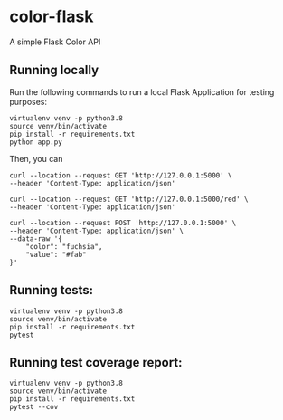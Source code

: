 # color-flask

A simple Flask Color API

## Running locally
Run the following commands to run a local Flask Application for testing purposes:
```
virtualenv venv -p python3.8
source venv/bin/activate
pip install -r requirements.txt
python app.py
```

Then, you can
```
curl --location --request GET 'http://127.0.0.1:5000' \
--header 'Content-Type: application/json'
```

```
curl --location --request GET 'http://127.0.0.1:5000/red' \
--header 'Content-Type: application/json'
```

```
curl --location --request POST 'http://127.0.0.1:5000' \
--header 'Content-Type: application/json' \
--data-raw '{
    "color": "fuchsia",
    "value": "#fab"
}'
```

## Running tests:
```
virtualenv venv -p python3.8
source venv/bin/activate
pip install -r requirements.txt
pytest
```

## Running test coverage report:
```
virtualenv venv -p python3.8
source venv/bin/activate
pip install -r requirements.txt
pytest --cov
```